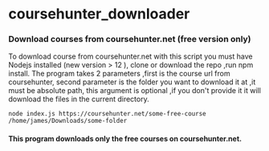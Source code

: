 # coursehunter_downloader
### Download courses from coursehunter.net (free version only)

To download course from coursehunter.net with this script you must have Nodejs installed (new version > 12 ), clone or download the repo ,run npm install.
The program takes 2 parameters ,first is the course url from coursehunter, second parameter is the folder you want to download it at ,it must be absolute path,
this argument is optional ,if you don't provide it it will download the files in the current directory.

`node index.js https://coursehunter.net/some-free-course /home/james/Downloads/some-folder`

#### This program downloads only the free courses on coursehunter.net.
